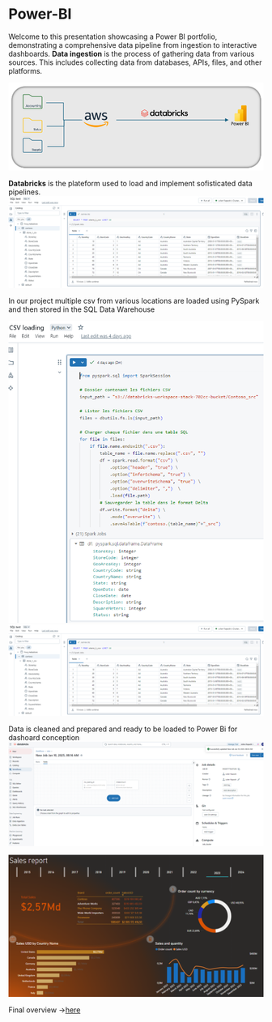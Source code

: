 # Power-BI

Welcome to this presentation showcasing a Power BI portfolio, demonstrating a comprehensive data pipeline from ingestion to interactive dashboards.
**Data ingestion** is the process of gathering data from various sources. This includes collecting data from databases, APIs, files, and other platforms.

![example](/images/Process.png)

**Databricks** is the plateform used to load and implement sofisticated data pipelines.
![example](/images/Databricks0.png)

In our project multiple csv from various locations are loaded using PySpark and then stored in the SQL Data Warehouse

![example](/images/Databricks1.png)
![example](/images/Databricks2.png)


Data is cleaned and prepared and ready to be loaded to Power Bi for dashoard conception
![example](/images/Databricks3.png)




![example](/images/Page1.png)

Final overview ->[here](/Print_dashboard.pdf)
